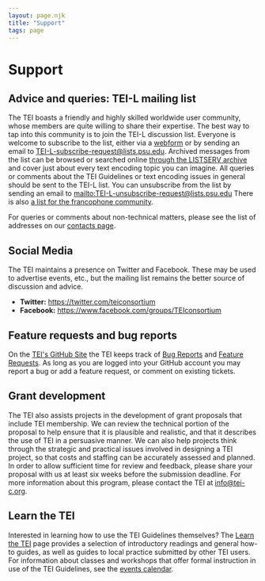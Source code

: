 ```yaml
---
layout: page.njk
title: "Support"
tags: page
---
```

# Support

## Advice and queries: TEI-L mailing list

The TEI boasts a friendly and highly skilled worldwide user community, whose members are quite willing to share their expertise. The best way
to tap into this community is to join the TEI-L discussion list. Everyone is welcome to subscribe to the list, either via a [webform](https://lists.psu.edu/cgi-bin/wa?SUBED1=TEI-L&A=1) or by sending an email to [TEI-L-subscribe-request@lists.psu.edu](mailto:TEI-L-subscribe-request@lists.psu.edu).
Archived messages from the list can be browsed or searched online [through the LISTSERV archive](https://lists.psu.edu/cgi-bin/wa?A0=TEI-L)
and cover just about every text encoding topic you can imagine. All queries or comments about the TEI Guidelines or text encoding issues in general
should be sent to the TEI-L list. You can unsubscribe from the list by sending an email to <mailto:TEI-L-unsubscribe-request@lists.psu.edu>
There is also [a list for the francophone community](https://groupes.renater.fr/wiki/tei-fr/).

For queries or comments about non-technical matters, please see the list of addresses on our [contacts page](../About/contact.xml).

Social Media
------------

The TEI maintains a presence on Twitter and Facebook. These may be used to advertise events, etc., but the mailing list remains the better source of discussion and advice.
* **Twitter:** <https://twitter.com/teiconsortium>
* **Facebook:** <https://www.facebook.com/groups/TEIconsortium>

## Feature requests and bug reports

On the [TEI's GitHub Site](https://github.com/TEIC/TEI/issues) the TEI keeps track of
[Bug Reports](https://github.com/TEIC/TEI/issues?q=is%3Aopen+is%3Aissue+label%3A%22Type%3A+Bug%22) and
[Feature Requests](https://github.com/TEIC/TEI/issues?q=is%3Aopen+is%3Aissue+label%3A%22Type%3A+FeatureRequest%22).
As long as you are logged into your GitHub account you may
report a bug or add a feature request, or comment on existing tickets.

## Grant development

The TEI also assists projects in the development of grant proposals that include TEI membership. We can review the technical portion of the proposal to help ensure that it is plausible and realistic, and that it describes the use of TEI in a persuasive manner. We can also help projects think through the strategic and practical issues involved in designing a TEI project, so that costs and staffing can be accurately assessed and planned. In order to allow sufficient time for review and feedback, please share your proposal with us at least six weeks before the submission deadline. For more information about this program, please contact the TEI at info@tei-c.org.

## Learn the TEI

Interested in learning how to use the TEI Guidelines themselves? The [Learn the TEI](Learn/)
page provides a selection of introductory readings and general
how-to guides, as well as guides to local practice submitted by other TEI users. For
information about classes and workshops that offer formal instruction in use of
the TEI Guidelines, see the [events calendar](http://members.tei-c.org/Events).
